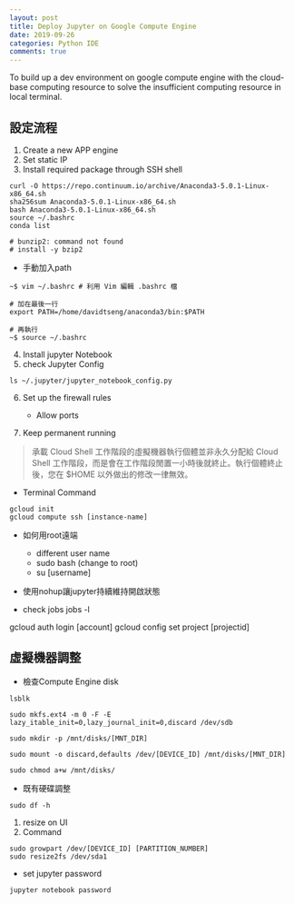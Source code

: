 ```yaml
---
layout: post
title: Deploy Jupyter on Google Compute Engine
date: 2019-09-26
categories: Python IDE
comments: true
---
```

To build up a dev environment on google compute engine with the cloud-base computing resource to solve the insufficient computing resource in local terminal. 



## 設定流程
1. Create a new APP engine
2. Set static IP
3. Install required package through SSH shell
```python=
curl -O https://repo.continuum.io/archive/Anaconda3-5.0.1-Linux-x86_64.sh
sha256sum Anaconda3-5.0.1-Linux-x86_64.sh
bash Anaconda3-5.0.1-Linux-x86_64.sh
source ~/.bashrc
conda list

# bunzip2: command not found
# install -y bzip2
```
* 手動加入path
```python=
~$ vim ~/.bashrc # 利用 Vim 編輯 .bashrc 檔

# 加在最後一行
export PATH=/home/davidtseng/anaconda3/bin:$PATH

# 再執行
~$ source ~/.bashrc
```

4. Install jupyter Notebook
5. check Jupyter Config
```python=
ls ~/.jupyter/jupyter_notebook_config.py
```

6. Set up the firewall rules
    - Allow ports


7. Keep permanent running
> 承載 Cloud Shell 工作階段的虛擬機器執行個體並非永久分配給 Cloud Shell 工作階段，而是會在工作階段閒置一小時後就終止。執行個體終止後，您在 $HOME 以外做出的修改一律無效。

- Terminal Command
```   
gcloud init
gcloud compute ssh [instance-name]
```
- 如何用root遠端
    - different user name
    - sudo bash (change to root)
    - su [username]

- 使用nohup讓jupyter持續維持開啟狀態

- check jobs
jobs -l

gcloud auth login [account]
gcloud config set project [projectid]


## 虛擬機器調整
* 檢查Compute Engine disk
```
lsblk

sudo mkfs.ext4 -m 0 -F -E lazy_itable_init=0,lazy_journal_init=0,discard /dev/sdb

sudo mkdir -p /mnt/disks/[MNT_DIR]

sudo mount -o discard,defaults /dev/[DEVICE_ID] /mnt/disks/[MNT_DIR]

sudo chmod a+w /mnt/disks/
```
- 既有硬碟調整

```
sudo df -h
```

1. resize on UI
2. Command
```
sudo growpart /dev/[DEVICE_ID] [PARTITION_NUMBER]
sudo resize2fs /dev/sda1
```


* set jupyter password
```python=
jupyter notebook password
```
